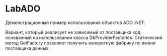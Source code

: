 # LabADO
Демонстрационный пример использования объектов ADO .NET.

Вариант, который реализует не зависимый от поставщика код, основанный на использовании класса DbProviderFactories.
Статический метод GetFactory позволяет получить конкретную фабрику по имени поставщика данных.

